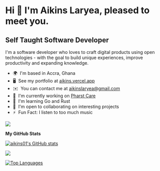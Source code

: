 Hi 👋 I'm Aikins Laryea, pleased to meet you.
==============================

Self Taught Software Developer
------------------------------

I'm a software developer who loves to craft digital products using open technologies - with the goal to build unique experiences, improve productivity and expanding knowledge.

* 🌍  I'm based in Accra, Ghana
* 🖥️  See my portfolio at [aikins.vercel.app](http://aikins.vercel.app)
* ✉️  You can contact me at [aikinslaryea@gmail.com](mailto:aikinslaryea@gmail.com)
* 🚀  I'm currently working on [Pharst Care](http://pharst.care)
* 🧠  I'm learning Go and Rust
* 🤝  I'm open to collaborating on interesting projects
* ⚡  Fun Fact: I listen to too much music

<a href="https://www.twitter.com/aikins01" target="_blank" rel="noreferrer"><img
src="https://img.shields.io/twitter/follow/aikins01?logo=twitter&style=for-the-badge&color=0891b2&labelColor=1c1917"
/></a>

<b>My GitHub Stats</b>

<a href="http://www.github.com/aikins01"><img src="https://github-readme-stats.vercel.app/api?username=aikins01&show_icons=true&hide=&count_private=true&title_color=0891b2&text_color=ffffff&icon_color=0891b2&bg_color=1c1917&hide_border=true&show_icons=true" alt="aikins01's GitHub stats" /></a>

<a href="http://www.github.com/aikins01"><img src="https://github-readme-streak-stats.herokuapp.com/?user=aikins01&stroke=ffffff&background=1c1917&ring=0891b2&fire=0891b2&currStreakNum=ffffff&currStreakLabel=0891b2&sideNums=ffffff&sideLabels=ffffff&dates=ffffff&hide_border=true" /></a>

<a href="https://github.com/aikins01" align="left"><img src="https://github-readme-stats.vercel.app/api/top-langs/?username=aikins01&langs_count=10&title_color=0891b2&text_color=ffffff&icon_color=0891b2&bg_color=1c1917&hide_border=true&locale=en&custom_title=Top%20%Languages" alt="Top Languages" /></a>
